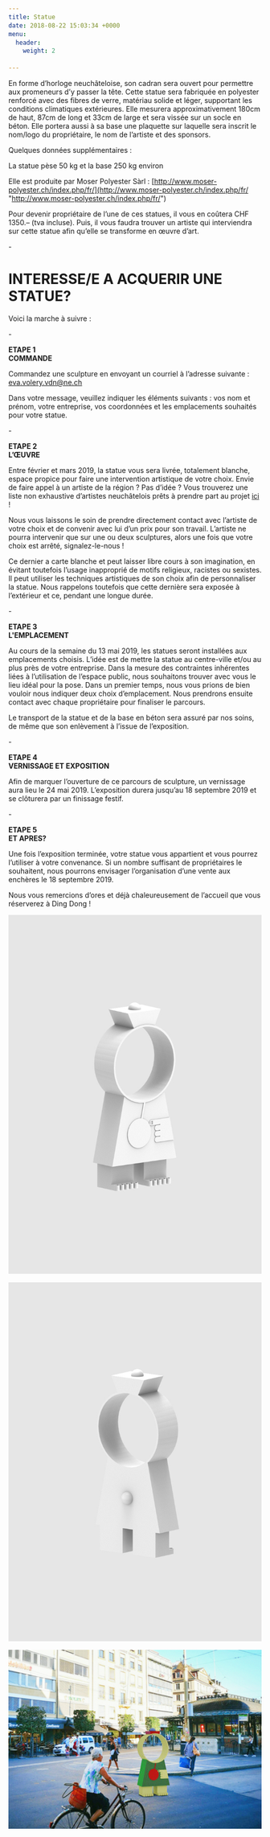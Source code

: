 ```yaml
---
title: Statue
date: 2018-08-22 15:03:34 +0000
menu:
  header:
    weight: 2

---
```

En forme d’horloge neuchâteloise, son cadran sera ouvert pour permettre aux promeneurs d’y passer la tête. Cette statue sera fabriquée en polyester renforcé avec des fibres de verre, matériau solide et léger, supportant les conditions climatiques extérieures. Elle mesurera approximativement 180cm de haut, 87cm de long et 33cm de large et sera vissée sur un socle en béton. Elle portera aussi à sa base une plaquette sur laquelle sera inscrit le nom/logo du propriétaire, le nom de l’artiste et des sponsors.

Quelques données supplémentaires :

La statue pèse 50 kg et la base 250 kg environ

Elle est produite par Moser Polyester Sàrl : [http://www.moser-polyester.ch/index.php/fr/](http://www.moser-polyester.ch/index.php/fr/ "http://www.moser-polyester.ch/index.php/fr/")

Pour devenir propriétaire de l’une de ces statues, il vous en coûtera CHF 1350.– (tva incluse). Puis, il vous faudra trouver un artiste qui interviendra sur cette statue afin qu’elle se transforme en œuvre d’art.

\-

# INTERESSE/E A ACQUERIR UNE STATUE?

Voici la marche à suivre :

\-

**ETAPE 1  
COMMANDE**

Commandez une sculpture en envoyant un courriel à l’adresse suivante : [eva.volery.vdn@ne.ch](mailto:eva.volery.vdn@ne.ch)

Dans votre message, veuillez indiquer les éléments suivants : vos nom et prénom, votre entreprise, vos coordonnées et les emplacements souhaités pour votre statue.

\-

**ETAPE 2  
L’ŒUVRE**

Entre février et mars 2019, la statue vous sera livrée, totalement blanche, espace propice pour faire une intervention artistique de votre choix. Envie de faire appel à un artiste de la région ? Pas d’idée ? Vous trouverez une liste non exhaustive d’artistes neuchâtelois prêts à prendre part au projet [ici](/objectif/) !

Nous vous laissons le soin de prendre directement contact avec l’artiste de votre choix et de convenir avec lui d’un prix pour son travail. L’artiste ne pourra intervenir que sur une ou deux sculptures, alors une fois que votre choix est arrêté, signalez-le-nous !

Ce dernier a carte blanche et peut laisser libre cours à son imagination, en évitant toutefois l’usage inapproprié de motifs religieux, racistes ou sexistes. Il peut utiliser les techniques artistiques de son choix afin de personnaliser la statue. Nous rappelons toutefois que cette dernière sera exposée à l’extérieur et ce, pendant une longue durée.

\-

**ETAPE 3  
L'EMPLACEMENT**

Au cours de la semaine du 13 mai 2019, les statues seront installées aux emplacements choisis. L’idée est de mettre la statue au centre-ville et/ou au plus près de votre entreprise. Dans la mesure des contraintes inhérentes liées à l’utilisation de l’espace public, nous souhaitons trouver avec vous le lieu idéal pour la pose. Dans un premier temps, nous vous prions de bien vouloir nous indiquer deux choix d’emplacement. Nous prendrons ensuite contact avec chaque propriétaire pour finaliser le parcours.

Le transport de la statue et de la base en béton sera assuré par nos soins, de même que son enlèvement à l’issue de l’exposition.

\-

**ETAPE 4  
VERNISSAGE ET EXPOSITION**

Afin de marquer l’ouverture de ce parcours de sculpture, un vernissage aura lieu le 24 mai 2019. L’exposition durera jusqu’au 18 septembre 2019 et se clôturera par un finissage festif.

\-

**ETAPE 5  
ET APRES?**

Une fois l’exposition terminée, votre statue vous appartient et vous pourrez l’utiliser à votre convenance. Si un nombre suffisant de propriétaires le souhaitent, nous pourrons envisager l’organisation d’une vente aux enchères le 18 septembre 2019.

Nous vous remercions d’ores et déjà chaleureusement de l’accueil que vous réserverez à Ding Dong !

![](/uploads/untitled.82_A.jpg)

![](/uploads/untitled.85_A.jpg)

![](/uploads/03.jpg)